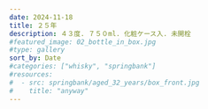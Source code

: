 ```yaml
---
date: 2024-11-18
title: ２５年
description: ４３度. ７５０ml. 化粧ケース入. 未開栓
#featured_image: 02_bottle_in_box.jpg
#type: gallery
sort_by: Date
#categories: ["whisky", "springbank"]
#resources:
#  - src: springbank/aged_32_years/box_front.jpg
#    title: "anyway"
---
```

